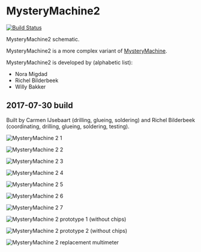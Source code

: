 # MysteryMachine2

[![Build Status](https://travis-ci.org/richelbilderbeek/MysteryMachine2.svg?branch=master)](https://travis-ci.org/richelbilderbeek/MysteryMachine2)

MysteryMachine2 schematic.

MysteryMachine2 is a more complex variant of [MysteryMachine](https://github.com/richelbilderbeek/MysteryMachine).

MysteryMachine2 is developed by (alphabetic list):

  * Nora Migdad
  * Richel Bilderbeek
  * Willy Bakker

## 2017-07-30 build

Built by Carmen IJsebaart (drilling, glueing, soldering) and Richel Bilderbeek (coordinating, drilling, glueing, soldering, testing).

![MysteryMachine 2 1](Pictures/20170730_1.jpg)

![MysteryMachine 2 2](Pictures/20170730_2.jpg)

![MysteryMachine 2 3](Pictures/20170730_3.jpg)

![MysteryMachine 2 4](Pictures/20170730_4.jpg)

![MysteryMachine 2 5](Pictures/20170730_5.jpg)

![MysteryMachine 2 6](Pictures/20170730_6.jpg)

![MysteryMachine 2 7](Pictures/20170730_7.jpg)

![MysteryMachine 2 prototype 1 (without chips)](Pictures/20170730_prototype_1.jpg)

![MysteryMachine 2 prototype 2 (without chips)](Pictures/20170730_prototype_2.jpg)

![MysteryMachine 2 replacement multimeter](Pictures/20170730_multimeter.jpg)
